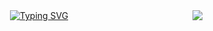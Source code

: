<img align="right" src="https://visitor-badge.laobi.icu/badge?page_id=FarrelEdric.FarrelEdric" />


<div align="center"><a href="https://git.io/typing-svg"><img src="https://readme-typing-svg.demolab.com?font=Fira+Code&pause=1000&color=E4DB1BF8&background=000000&width=435&lines=Hai......;i'm+Farrel+Edric+" alt="Typing SVG" /></a>
</div>
